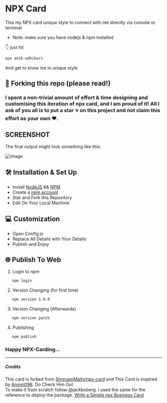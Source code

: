 # NPX Card

This my NPX card unique style to connect with me directly via console or terminal

-   Note: make sure you have nodejs & npm installed

👇 just hit

```bash
npx anik-adhikari
```

And get to know me in unique style.

## 🚨 Forking this repo (please read!)

### I spent a non-trivial amount of effort & time designing and customising this iteration of npx card, and I am proud of it! All I ask of you all is to put a **star** ⭐ on this project and not claim this effort as your own ♥.

## SCREENSHOT

The final output might look something like this:

![image](https://github.com/ShreyamMaity/npx-card/blob/main/demo.gif)

## 🛠 Installation & Set Up

-   Install [NodeJS](https://nodejs.org/en/download/) && [NPM](https://github.com/felixrieseberg/npm-windows-upgrade)
-   Create a [npm account](https://www.npmjs.com/signup)
-   Star and Fork this Repository
-   Edit On Your Local Machine

## 💻 Customization

-   Open Config.js
-   Replace All Details with Your Details
-   Publish and Enjoy

## 🌐 Publish To Web

1. Login to npm

```sh
   npm login
```

2. Version Changing (for first time)

```sh
   npm version 1.0.0
```

3. Version Changing (Afterwards)

```sh
   npm version patch
```

4. Publishing

```sh
   npm publish
```

### Happy NPX-Carding...

<hr/>

##### Credits

This card is forked from [ShreyamMaity/npx-card](https://github.com/ShreyamMaity/npx-card) and This Card is inspired by [Anmol098](https://github.com/anmol098/). Do Check Him Out \
To make it from scratch follow @jackboberg. I used the same for the reference to deploy the package.
[Write a Simple npx Business Card](https://studioelsa.se/blog/open-source-oss-npx-business-card).
